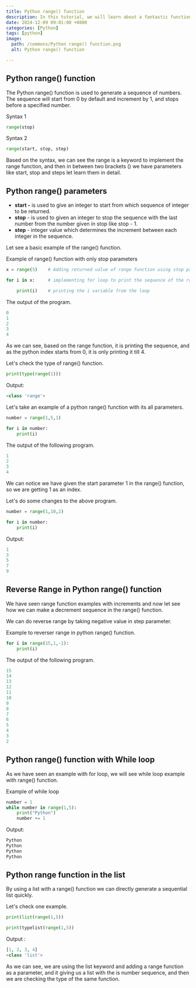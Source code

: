```yaml
---
title: Python range() function
description: In this tutorial, we will learn about a fantastic function call range in python.
date: 2024-12-09 09:01:00 +0800
categories: [Python]
tags: [python]
image:
  path: /commons/Python range() function.png
  alt: Python range() function

---
```



## Python range() function

The Python range() function is used to generate a sequence of numbers. The sequence will start from 0 by default and increment by 1, and stops before a specified number.

Syntax 1

```python
range(stop)
```

Syntax 2 

```python
range(start, stop, step)
```

Based on the syntax, we can see the range is a keyword to implement the range function, and then in between two brackets () we have parameters like start, stop and steps let learn them in detail.

## Python range() parameters

* **start \-** is used to give an integer to start from which sequence of integer to be returned.  
* **stop** \- is used to given an integer to stop the sequence with the last number from the number given in stop like stop \- 1\.  
* **step** \- integer value which determines the increment between each integer in the sequence.


<script type="text/javascript">
	atOptions = {
		'key' : '98858c4e91885e00ea9926beee01c03e',
		'format' : 'iframe',
		'height' : 90,
		'width' : 728,
		'params' : {}
	};
</script>
<script type="text/javascript" src="https://www.highperformanceformat.com/98858c4e91885e00ea9926beee01c03e/invoke.js"></script>
Let see a basic example of the range() function.

Example of range() function with only stop parameters

```python
x = range(5)	# Adding returned value of range function using stop parameters its like start=0,     stop=5, step=1

for i in x: 	# implementing for loop to print the sequence of the range function.

    print(i)	# printing the i variable from the loop
```

The output of the program.

```python
0
1
2
3
4
```
As we can see, based on the range function, it is printing the sequence, and as the python index starts from 0, it is only printing it till 4\.

Let's check the type of range() function.

```python
print(type(range(1)))
```

<script type="text/javascript">
	atOptions = {
		'key' : '98858c4e91885e00ea9926beee01c03e',
		'format' : 'iframe',
		'height' : 90,
		'width' : 728,
		'params' : {}
	};
</script>
<script type="text/javascript" src="https://www.highperformanceformat.com/98858c4e91885e00ea9926beee01c03e/invoke.js"></script>
Output:

```python
<class 'range'>
```
Let's take an example of a python range() function with its all parameters.

```python
number = range(1,5,1)

for i in number:
    print(i)
```


<script type="text/javascript">
	atOptions = {
		'key' : '98858c4e91885e00ea9926beee01c03e',
		'format' : 'iframe',
		'height' : 90,
		'width' : 728,
		'params' : {}
	};
</script>
<script type="text/javascript" src="https://www.highperformanceformat.com/98858c4e91885e00ea9926beee01c03e/invoke.js"></script>
The output of the following program.

```python
1
2
3
4
```

We can notice we have given the start parameter 1 in the range() function, so we are getting 1 as an index.

Let's do some changes to the above program.

```python
number = range(1,10,2)

for i in number:
    print(i)
```

Output:

```python
1
3
5
7
9
```

## **Reverse Range in Python range() function**

We have seen range function examples with increments and now let see how we can make a decrement sequence in the range() function.

We can do reverse range by taking negative value in step parameter.

Example to reverser range in python range() function.

```python
for i in range(15,1,-1):
    print(i)
```

The output of the following program.

```python
15
14
13
12
11
10
9
8
7
6
5
4
3
2
```

## Python range() function with While loop

As we have seen an example with for loop, we will see while loop example with range() function.

Example of while loop

```python
number = 1
while number in range(1,5):
    print("Python")
    number += 1
```

Output:

```python
Python
Python
Python
Python
```

## Python range function in the list

By using a list with a range() function we can directly generate a sequential list quickly.

Let's check one example.

```python
print(list(range(1,5))

print(typelist(range(1,5))
```

Output :

```python
[1, 2, 3, 4]
<class 'list'>
```

As we can see, we are using the list keyword and adding a range function as a parameter, and it giving us a list with the is number sequence, and then we are checking the type of the same function.


<script async src="https://pagead2.googlesyndication.com/pagead/js/adsbygoogle.js?client=ca-pub-4181667199679058"
     crossorigin="anonymous"></script>